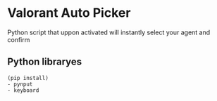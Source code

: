 # Valorant Auto Picker
 Python script that uppon activated will instantly select your agent and confirm


## Python libraryes <br>
    (pip install)
    - pynput
    - keyboard

